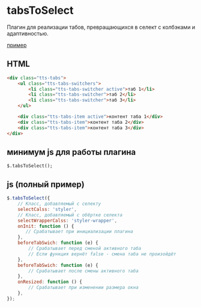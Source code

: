 # tabsToSelect
Плагин для реализации табов, превращающихся в селект с колбэками и адаптивностью.

[пример](http://codepen.io/pafnuty/full/QjrXNg/)

## HTML
```html
<div class="tts-tabs">
    <ul class="tts-tabs-switchers">
        <li class="tts-tabs-switcher active">таб 1</li>
        <li class="tts-tabs-switcher">таб 2</li>
        <li class="tts-tabs-switcher">таб 3</li>
    </ul>

    <div class="tts-tabs-item active">контент таба 1</div>      
    <div class="tts-tabs-item">контент таба 2</div> 
    <div class="tts-tabs-item">контент таба 3</div> 
</div>
```

## минимум js для работы плагина 
`$.tabsToSelect();`

## js (полный пример)
```js
$.tabsToSelect({
    // Класс, добавляемый с селекту
    selectCalss: 'styler', 
    // Класс, добавляемый с обёртке селекта
    selectWrapperCalss: 'styler-wrapper', 
    onInit: function () {
       // Срабатывает при инициализации плагина
    },
    beforeTabSwich: function (e) {
        // Срабатывает перед сменой активного таба
        // Если функция вернёт false - смена таба не произойдёт
    },
    beforeTabSwich: function (e) {
        // Срабатывает после смены активного таба
    },
    onResized: function () {
        // Срабатывает при изменении размера окна
    },
});
```
